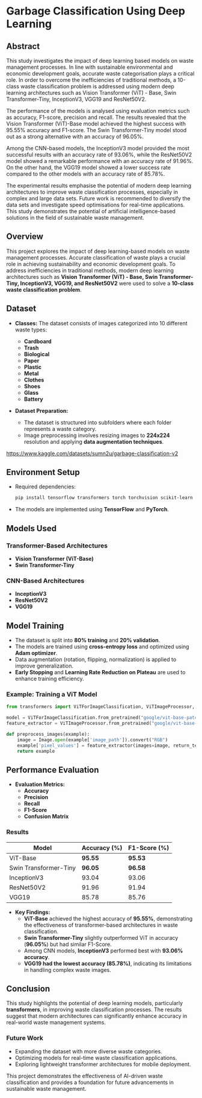 # Garbage Classification Using Deep Learning

## Abstract

This study investigates the impact of deep learning based models on waste management processes. In line with sustainable environmental and economic development goals, accurate waste categorisation plays a critical role. In order to overcome the inefficiencies of traditional methods, a 10-class waste classification problem is addressed using modern deep learning architectures such as Vision Transformer (ViT) - Base, Swin Transformer-Tiny, InceptionV3, VGG19 and ResNet50V2. 

The performance of the models is analysed using evaluation metrics such as accuracy, F1-score, precision and recall. The results revealed that the Vision Transformer (ViT)-Base model achieved the highest success with 95.55% accuracy and F1-score. The Swin Transformer-Tiny model stood out as a strong alternative with an accuracy of 96.05%. 

Among the CNN-based models, the InceptionV3 model provided the most successful results with an accuracy rate of 93.06%, while the ResNet50V2 model showed a remarkable performance with an accuracy rate of 91.96%. On the other hand, the VGG19 model showed a lower success rate compared to the other models with an accuracy rate of 85.78%. 

The experimental results emphasise the potential of modern deep learning architectures to improve waste classification processes, especially in complex and large data sets. Future work is recommended to diversify the data sets and investigate speed optimisations for real-time applications. This study demonstrates the potential of artificial intelligence-based solutions in the field of sustainable waste management. 


## Overview
This project explores the impact of deep learning-based models on waste management processes. Accurate classification of waste plays a crucial role in achieving sustainability and economic development goals. To address inefficiencies in traditional methods, modern deep learning architectures such as **Vision Transformer (ViT) - Base, Swin Transformer-Tiny, InceptionV3, VGG19, and ResNet50V2** were used to solve a **10-class waste classification problem**.

## Dataset
- **Classes:** The dataset consists of images categorized into 10 different waste types:
  - **Cardboard**
  - **Trash**
  - **Biological**
  - **Paper**
  - **Plastic**
  - **Metal**
  - **Clothes**
  - **Shoes**
  - **Glass**
  - **Battery**

- **Dataset Preparation:**
  - The dataset is structured into subfolders where each folder represents a waste category.
  - Image preprocessing involves resizing images to **224x224** resolution and applying **data augmentation techniques**.

https://www.kaggle.com/datasets/sumn2u/garbage-classification-v2

## Environment Setup
- Required dependencies:
  ```bash
  pip install tensorflow transformers torch torchvision scikit-learn numpy pandas matplotlib
  ```
- The models are implemented using **TensorFlow** and **PyTorch**.

## Models Used
### Transformer-Based Architectures
- **Vision Transformer (ViT-Base)**
- **Swin Transformer-Tiny**

### CNN-Based Architectures
- **InceptionV3**
- **ResNet50V2**
- **VGG19**

## Model Training
- The dataset is split into **80% training** and **20% validation**.
- The models are trained using **cross-entropy loss** and optimized using **Adam optimizer**.
- Data augmentation (rotation, flipping, normalization) is applied to improve generalization.
- **Early Stopping** and **Learning Rate Reduction on Plateau** are used to enhance training efficiency.

### Example: Training a ViT Model
```python
from transformers import ViTForImageClassification, ViTImageProcessor, TrainingArguments, Trainer

model = ViTForImageClassification.from_pretrained("google/vit-base-patch16-224", num_labels=10)
feature_extractor = ViTImageProcessor.from_pretrained("google/vit-base-patch16-224")

def preprocess_images(example):
    image = Image.open(example['image_path']).convert("RGB")
    example['pixel_values'] = feature_extractor(images=image, return_tensors="pt").pixel_values[0]
    return example
```

## Performance Evaluation
- **Evaluation Metrics:**
  - **Accuracy**
  - **Precision**
  - **Recall**
  - **F1-Score**
  - **Confusion Matrix**

### Results
| Model                 | Accuracy (%) | F1-Score (%) |
|-----------------------|-------------|-------------|
| ViT-Base             | **95.55**    | **95.53**    |
| Swin Transformer-Tiny| **96.05**    | **96.58**    |
| InceptionV3          | 93.04        | 93.06       |
| ResNet50V2           | 91.96        | 91.94       |
| VGG19                | 85.78        | 85.76       |

- **Key Findings:**
  - **ViT-Base** achieved the highest accuracy of **95.55%**, demonstrating the effectiveness of transformer-based architectures in waste classification.
  - **Swin Transformer-Tiny** slightly outperformed ViT in accuracy (**96.05%**) but had similar F1-Score.
  - Among CNN models, **InceptionV3** performed best with **93.06% accuracy**.
  - **VGG19 had the lowest accuracy (85.78%)**, indicating its limitations in handling complex waste images.

## Conclusion
This study highlights the potential of deep learning models, particularly **transformers**, in improving waste classification processes. The results suggest that modern architectures can significantly enhance accuracy in real-world waste management systems.

### Future Work
- Expanding the dataset with more diverse waste categories.
- Optimizing models for real-time waste classification applications.
- Exploring lightweight transformer architectures for mobile deployment.

This project demonstrates the effectiveness of AI-driven waste classification and provides a foundation for future advancements in sustainable waste management.

